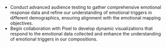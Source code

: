 - Conduct advanced audience testing to gather comprehensive emotional response data and refine our understanding of emotional triggers in different demographics, ensuring alignment with the emotional mapping objectives.
- Begin collaboration with Pixel to develop dynamic visualizations that respond to the emotional data collected and enhance the understanding of emotional triggers in our compositions.